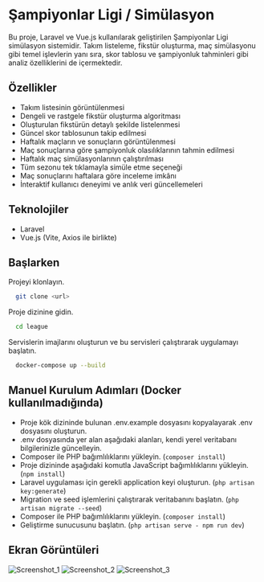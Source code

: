 
# Şampiyonlar Ligi / Simülasyon

Bu proje, Laravel ve Vue.js kullanılarak geliştirilen Şampiyonlar Ligi simülasyon sistemidir. Takım listeleme, fikstür oluşturma, maç simülasyonu gibi temel işlevlerin yanı sıra, skor tablosu ve şampiyonluk tahminleri gibi analiz özelliklerini de içermektedir. 


## Özellikler

- Takım listesinin görüntülenmesi
- Dengeli ve rastgele fikstür oluşturma algoritması
- Oluşturulan fikstürün detaylı şekilde listelenmesi
- Güncel skor tablosunun takip edilmesi
- Haftalık maçların ve sonuçların görüntülenmesi
- Maç sonuçlarına göre şampiyonluk olasılıklarının tahmin edilmesi
- Haftalık maç simülasyonlarının çalıştırılması
- Tüm sezonu tek tıklamayla simüle etme seçeneği
- Maç sonuçlarını haftalara göre inceleme imkânı
- İnteraktif kullanıcı deneyimi ve anlık veri güncellemeleri
  
## Teknolojiler

- Laravel
- Vue.js (Vite, Axios ile birlikte)

  
## Başlarken

Projeyi klonlayın.

```bash
  git clone <url>
```

Proje dizinine gidin.

```bash
  cd league
```

Servislerin imajlarını oluşturun ve bu servisleri çalıştırarak uygulamayı başlatın.

```bash
  docker-compose up --build
```
## Manuel Kurulum Adımları (Docker kullanılmadığında)

- Proje kök dizininde bulunan .env.example dosyasını kopyalayarak .env dosyasını oluşturun.
- .env dosyasında yer alan aşağıdaki alanları, kendi yerel veritabanı bilgilerinizle güncelleyin.
- Composer ile PHP bağımlılıklarını yükleyin. (```composer install```)
- Proje dizininde aşağıdaki komutla JavaScript bağımlılıklarını yükleyin. (```npm install```)
- Laravel uygulaması için gerekli application keyi oluşturun. (```php artisan key:generate```)
- Migration ve seed işlemlerini çalıştırarak veritabanını başlatın. (```php artisan migrate --seed```)
- Composer ile PHP bağımlılıklarını yükleyin. (```composer install```)
- Geliştirme sunucusunu başlatın. (```php artisan serve - npm run dev```)

## Ekran Görüntüleri
![Screenshot_1](https://github.com/user-attachments/assets/8ea6af44-a766-4832-b7e1-3af051107924)
![Screenshot_2](https://github.com/user-attachments/assets/7d8575cf-38fb-4668-8dac-80763903d0c7)
![Screenshot_3](https://github.com/user-attachments/assets/cb21d935-70e3-435b-a6b2-74fd6ef3f59f)

